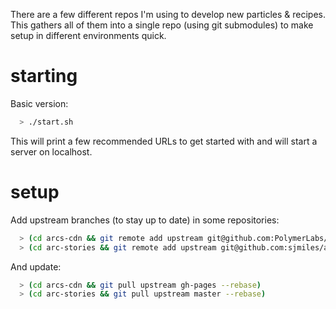 There are a few different repos I'm using to develop new particles & recipes.
This gathers all of them into a single repo (using git submodules) to make
setup in different environments quick.

# starting

Basic version:

```bash
  > ./start.sh
```

This will print a few recommended URLs to get started with and will start a
server on localhost.

# setup

Add upstream branches (to stay up to date) in some repositories:

```bash
  > (cd arcs-cdn && git remote add upstream git@github.com:PolymerLabs/arcs-cdn.git)
  > (cd arc-stories && git remote add upstream git@github.com:sjmiles/arc-stories.git)
```

And update:

```bash
  > (cd arcs-cdn && git pull upstream gh-pages --rebase)
  > (cd arc-stories && git pull upstream master --rebase)
```
